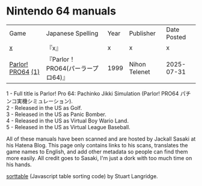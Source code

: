 <script src="sorttable.js"></script>

# Nintendo 64 manuals

<table class="sortable">
<tr><td>Game</td><td>Japanese Spelling</td><td>Year</td><td>Publisher</td><td>Date Posted</td></tr>
<tr><td><a href="" target="_blank">x</a></td><td>『x』</td><td>x</td><td>x</td><td>x</td></tr>
<tr><td><a href="https://gamemanual.midnightmeattrain.com/entry/Parlor%EF%BC%81PRO64" target="_blank">Parlor! PRO64</a> <a href="#parlor">(1)</a></td><td>『Parlor！PRO64(パーラープロ64)』</td><td>1999</td><td>Nihon Telenet</td><td>2025-07-31</td></tr>

</table>


<a name="parlor">1</a> - Full title is 
Parlor! Pro 64: Pachinko Jikki Simulation (Parlor! PRO64 パチンコ実機シミュレーション).  
<a name="golf">2</a> - Released in the US as Golf.  
<a name="panic">3</a> - Released in the US as Panic Bomber.  
<a name="wario">4</a> - Released in the US as Virtual Boy Wario Land.  
<a name="base">5</a> - Released in the US as Virtual League Baseball.  

All of these manuals have been scanned and are hosted by Jackall Sasaki at his Hatena Blog. This page only contains links to his scans, translates the game names to English, and add other metadata so people can find them more easily. All credit goes to Sasaki, I'm just a dork with too much time on his hands.

<a href="https://www.kryogenix.org/code/browser/sorttable/" target="_blank">sorttable</a> (Javascript table sorting code) by Stuart Langridge.
